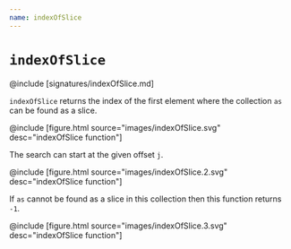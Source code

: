 ```yaml
---
name: indexOfSlice
---
```


# `indexOfSlice`

@include [signatures/indexOfSlice.md]

`indexOfSlice` returns the index of the first element where the collection `as` can be found as a slice.

@include [figure.html source="images/indexOfSlice.svg" desc="indexOfSlice function"]

The search can start at the given offset `j`.

@include [figure.html source="images/indexOfSlice.2.svg" desc="indexOfSlice function"]

If `as` cannot be found as a slice in this collection then this function returns `-1`.

@include [figure.html source="images/indexOfSlice.3.svg" desc="indexOfSlice function"]
